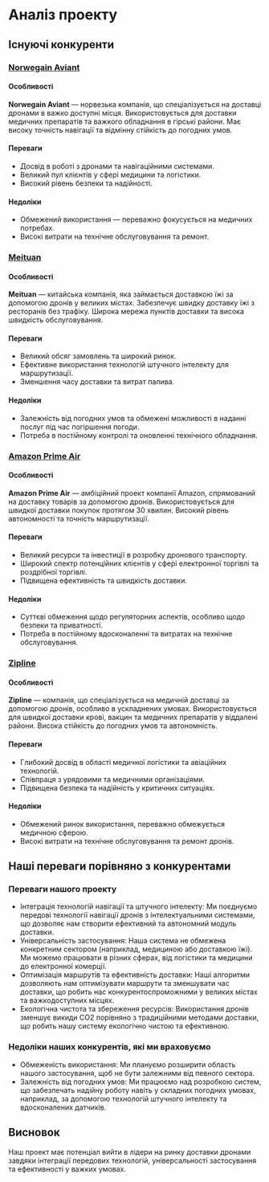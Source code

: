 # Аналіз проекту

## Існуючі конкуренти
### [Norwegain Aviant](https://www.dronewatch.eu/norwegian-drone-logistics-company-aviant-launches-kyte-receives-e1m-in-public-funding/)
#### Особливості
**Norwegain Aviant** — норвезька компанія, що спеціалізується на доставці дронами в важко доступні місця.
Використовується для доставки медичних препаратів та важкого обладнання в гірські райони.
Має високу точність навігації та відмінну стійкість до погодних умов.
#### Переваги
- Досвід в роботі з дронами та навігаційними системами.
- Великий пул клієнтів у сфері медицини та логістики.
- Високий рівень безпеки та надійності.
#### Недоліки
- Обмежений використання — переважно фокусується на медичних потребах.
- Високі витрати на технічне обслуговування та ремонт.

### [Meituan](https://www.technologyreview.com/2023/05/23/1073500/drone-food-delivery-shenzhen-meituan/) 
#### Особливості
**Meituan** — китайська компанія, яка займається доставкою їжі за допомогою дронів у великих містах.
Забезпечує швидку доставку їжі з ресторанів без трафіку.
Широка мережа пунктів доставки та висока швидкість обслуговування.
#### Переваги
- Великий обсяг замовлень та широкий ринок.
- Ефективне використання технологій штучного інтелекту для маршрутизації.
- Зменшення часу доставки та витрат палива.
#### Недоліки
- Залежність від погодних умов та обмежені можливості в наданні послуг під час погіршення погоди.
- Потреба в постійному контролі та оновленні технічного обладнання.

### [Amazon Prime Air](https://www.aboutamazon.com/news/operations/amazon-prime-air-drone-delivery-updates) 
#### Особливості
**Amazon Prime Air** — амбіційний проект компанії Amazon, спрямований на доставку товарів за допомогою дронів.
Використовується для швидкої доставки покупок протягом 30 хвилин.
Високий рівень автономності та точність маршрутизації.
#### Переваги
- Великий ресурси та інвестиції в розробку дронового транспорту.
- Широкий спектр потенційних клієнтів у сфері електронної торгівлі та роздрібної торгівлі.
- Підвищена ефективність та швидкість доставки.
#### Недоліки
- Суттєві обмеження щодо регуляторних аспектів, особливо щодо безпеки та приватності.
- Потреба в постійному вдосконаленні та витратах на технічне обслуговування.

### [Zipline](https://www.flyzipline.com)
#### Особливості
**Zipline** — компанія, що спеціалізується на медичній доставці за допомогою дронів, особливо в ускладнених умовах.
Використовується для швидкої доставки крові, вакцин та медичних препаратів у віддалені райони.
Висока стійкість до погодних умов та автономність.
#### Переваги
- Глибокий досвід в області медичної логістики та авіаційних технологій.
- Співпраця з урядовими та медичними організаціями.
- Підвищена безпека та надійність у критичних ситуаціях.
#### Недоліки
- Обмежений ринок використання, переважно обмежується медичною сферою.
- Високі витрати на технічне обслуговування та ремонт дронів.

## Наші переваги порівняно з конкурентами
### Переваги нашого проекту
- Інтеграція технологій навігації та штучного інтелекту: Ми поєднуємо передові технології навігації дронів з інтелектуальними системами, що дозволяє нам створити ефективний та автономний модуль доставки.
- Універсальність застосування: Наша система не обмежена конкретним сектором (наприклад, медициною або доставкою їжі). Ми можемо працювати в різних сферах, від логістики та медицини до електронної комерції.
- Оптимізація маршрутів та ефективність доставки: Наші алгоритми дозволяють нам оптимізувати маршрути та зменшувати час доставки, що робить нас конкурентоспроможними у великих містах та важкодоступних місцях.
- Екологічна чистота та збереження ресурсів: Використання дронів зменшує викиди CO2 порівняно з традиційними методами доставки, що робить нашу систему екологічно чистою та ефективною.
### Недоліки наших конкурентів, які ми враховуємо
- Обмеженість використання: Ми плануємо розширити область нашого застосування, щоб не бути залежними від певного сектора.
- Залежність від погодних умов: Ми працюємо над розробкою систем, що забезпечать надійну роботу навіть у складних погодних умовах, наприклад, за допомогою технологій штучного інтелекту та вдосконалених датчиків.

## Висновок
Наш проект має потенціал вийти в лідери на ринку доставки дронами завдяки інтеграції передових технологій, універсальності застосування та ефективності у важких умовах.

